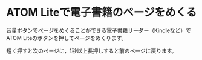 # ATOM Liteで電子書籍のページをめくる

音量ボタンでページをめくることができる電子書籍リーダー（Kindleなど）でATOM Liteのボタンを押してページをめくります。

短く押すと次のページに，1秒以上長押しすると前のページに戻ります。
